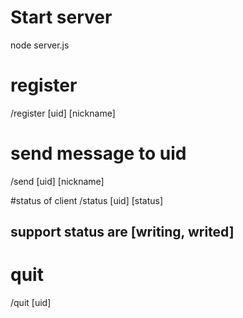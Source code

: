 # Start server
node server.js

# register
/register [uid] [nickname]

# send message to uid
/send [uid] [nickname]

#status of client
/status [uid] [status]

## support status are [writing, writed]

# quit
/quit [uid]